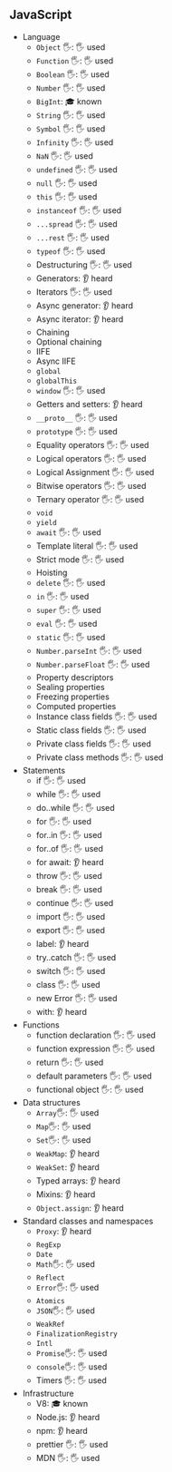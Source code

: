## JavaScript

- Language
  - `Object` 🖐: 🖐️ used
  - `Function` 🖐: 🖐️ used
  - `Boolean` 🖐: 🖐️ used
  - `Number` 🖐: 🖐️ used
  - `BigInt`: 🎓 known
  - `String`  🖐: 🖐️ used
  - `Symbol` 🖐: 🖐️ used
  - `Infinity` 🖐: 🖐️ used
  - `NaN` 🖐: 🖐️ used
  - `undefined` 🖐: 🖐️ used
  - `null` 🖐: 🖐️ used
  - `this` 🖐: 🖐️ used
  - `instanceof` 🖐: 🖐️ used
  - `...spread` 🖐: 🖐️ used
  - `...rest` 🖐: 🖐️ used
  - `typeof` 🖐: 🖐️ used
  - Destructuring 🖐: 🖐️ used
  - Generators: 👂 heard
  - Iterators  🖐: 🖐️ used
  - Async generator: 👂 heard
  - Async iterator: 👂 heard
  - Chaining
  - Optional chaining
  - IIFE
  - Async IIFE
  - `global`
  - `globalThis`
  - `window` 🖐: 🖐️ used
  - Getters and setters: 👂 heard
  - `__proto__` 🖐: 🖐️ used
  - `prototype` 🖐: 🖐️ used
  - Equality operators 🖐: 🖐️ used
  - Logical operators 🖐: 🖐️ used
  - Logical Assignment 🖐: 🖐️ used
  - Bitwise operators 🖐: 🖐️ used
  - Ternary operator 🖐: 🖐️ used
  - `void`
  - `yield`
  - `await` 🖐: 🖐️ used
  - Template literal 🖐: 🖐️ used
  - Strict mode 🖐: 🖐️ used
  - Hoisting
  - `delete` 🖐: 🖐️ used
  - `in` 🖐: 🖐️ used
  - `super` 🖐: 🖐️ used
  - `eval` 🖐: 🖐️ used
  - `static` 🖐: 🖐️ used
  - `Number.parseInt` 🖐: 🖐️ used
  - `Number.parseFloat` 🖐: 🖐️ used
  - Property descriptors
  - Sealing properties
  - Freezing properties
  - Computed properties
  - Instance class fields 🖐: 🖐️ used
  - Static class fields 🖐: 🖐️ used
  - Private class fields 🖐: 🖐️ used
  - Private class methods 🖐: 🖐️ used
- Statements
  - if 🖐: 🖐️ used
  - while 🖐: 🖐️ used
  - do..while 🖐: 🖐️ used
  - for 🖐: 🖐️ used
  - for..in 🖐: 🖐️ used
  - for..of 🖐: 🖐️ used
  - for await: 👂 heard
  - throw 🖐: 🖐️ used
  - break 🖐: 🖐️ used
  - continue 🖐: 🖐️ used
  - import 🖐: 🖐️ used
  - export 🖐: 🖐️ used
  - label: 👂 heard
  - try..catch 🖐: 🖐️ used
  - switch 🖐: 🖐️ used
  - class 🖐: 🖐️ used
  - new Error 🖐: 🖐️ used
  - with: 👂 heard
- Functions
  - function declaration 🖐: 🖐️ used
  - function expression 🖐: 🖐️ used
  - return 🖐: 🖐️ used
  - default parameters 🖐: 🖐️ used
  - functional object 🖐: 🖐️ used
- Data structures
  - `Array`🖐: 🖐️ used
  - `Map`🖐: 🖐️ used
  - `Set`🖐: 🖐️ used
  - `WeakMap`: 👂 heard
  - `WeakSet`: 👂 heard
  - Typed arrays: 👂 heard
  - Mixins: 👂 heard
  - `Object.assign`: 👂 heard
- Standard classes and namespaces
  - `Proxy`: 👂 heard
  - `RegExp`
  - `Date`
  - `Math`🖐: 🖐️ used
  - `Reflect`
  - `Error`🖐: 🖐️ used
  - `Atomics`
  - `JSON`🖐: 🖐️ used
  - `WeakRef`
  - `FinalizationRegistry`
  - `Intl`
  - `Promise`🖐: 🖐️ used
  - `console`🖐: 🖐️ used
  - Timers 🖐: 🖐️ used
- Infrastructure
  - V8: 🎓 known
  - Node.js: 👂 heard
  - npm: 👂 heard
  - prettier 🖐: 🖐️ used
  - MDN 🖐: 🖐️ used
